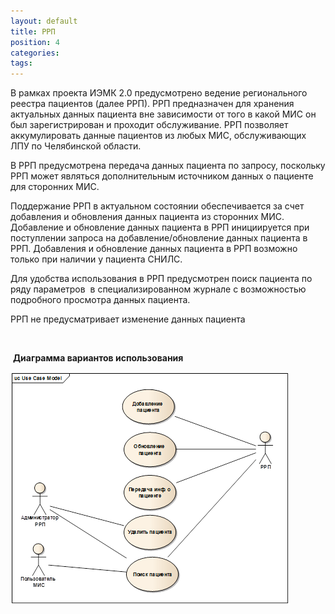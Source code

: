 ```yaml
---
layout: default
title: РРП
position: 4
categories: 
tags: 
---
```


В рамках проекта ИЭМК 2.0 предусмотрено ведение регионального реестра пациентов (далее РРП). РРП предназначен для хранения актуальных данных пациента вне зависимости от того в какой МИС он был зарегистрирован и проходит обслуживание. РРП позволяет аккумулировать данные пациентов из любых МИС, обслуживающих ЛПУ по Челябинской области.

В РРП предусмотрена передача данных пациента по запросу, поскольку РРП может являться дополнительным источником данных о пациенте для сторонних МИС.

Поддержание РРП в актуальном состоянии обеспечивается за счет добавления и обновления данных пациента из сторонних МИС. Добавление и обновление данных пациента в РРП инициируется при поступлении запроса на добавление/обновление данных пациента в РРП. Добавления и обновление данных пациента в РРП возможно только при наличии у пациента СНИЛС.

Для удобства использования в РРП предусмотрен поиск пациента по ряду параметров  в специализированном журнале с возможностью подробного просмотра данных пациента.

РРП не предусматривает изменение данных пациента

 

 **Диаграмма вариантов использования** 

![](image2014-10-27-93258.png)

